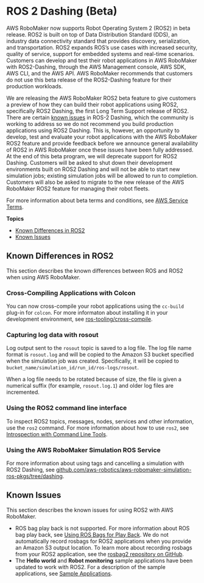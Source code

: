 # ROS 2 Dashing \(Beta\)<a name="robomaker-ros2-beta"></a>

AWS RoboMaker now supports Robot Operating System 2 \(ROS2\) in beta release\. ROS2 is built on top of Data Distribution Standard \(DDS\), an industry data connectivity standard that provides discovery, serialization, and transportation\. ROS2 expands ROS’s use cases with increased security, quality of service, support for embedded systems and real\-time scenarios\. Customers can develop and test their robot applications in AWS RoboMaker with ROS2\-Dashing, through the AWS Management console, AWS SDK, AWS CLI, and the AWS API\. AWS RoboMaker recommends that customers do not use this beta release of the ROS2\-Dashing feature for their production workloads\. 

 We are releasing the AWS RoboMaker ROS2 beta feature to give customers a preview of how they can build their robot applications using ROS2, specifically ROS2 Dashing, the first Long Term Support release of ROS2\. There are certain [known issues](https://github.com/ros2/ros2/issues) in ROS\-2 Dashing, which the community is working to address so we do not recommend you build production applications using ROS2 Dashing\. This is, however, an opportunity to develop, test and evaluate your robot applications with the AWS RoboMaker ROS2 feature and provide feedback before we announce general availability of ROS2 in AWS RoboMaker once these issues have been fully addressed\. At the end of this beta program, we will deprecate support for ROS2 Dashing\. Customers will be asked to shut down their development environments built on ROS2 Dashing and will not be able to start new simulation jobs; existing simulation jobs will be allowed to run to completion\. Customers will also be asked to migrate to the new release of the AWS RoboMaker ROS2 feature for managing their robot fleets\. 

For more information about beta terms and conditions, see [AWS Service Terms](https://aws.amazon.com/service-terms/)\. 

**Topics**
+ [Known Differences in ROS2](#robomaker-ros2-beta-known-differences)
+ [Known Issues](#robomaker-ros2-beta-known-issues)

## Known Differences in ROS2<a name="robomaker-ros2-beta-known-differences"></a>

This section describes the known differences between ROS and ROS2 when using AWS RoboMaker\. 

### Cross\-Compiling Applications with Colcon<a name="robomaker-ros2-beta-cross-compile"></a>

You can now cross\-compile your robot applications using the `cc-build` plug\-in for `colcon`\. For more informaton about installing it in your development environment, see [ros\-tooling/cross\-compile](https://github.com/ros-tooling/cross_compile)\. 

### Capturing log data with rosout<a name="robomaker-ros2-beta-logging"></a>

Log output sent to the `rosout` topic is saved to a log file\. The log file name format is `rosout.log` and will be copied to the Amazon S3 bucket specified when the simulation job was created\. Specifically, it will be copied to `bucket_name/simulation_id/run_id/ros-logs/rosout`\. 

When a log file needs to be rotated because of size, the file is given a numerical suffix \(for example, `rosout.log.1`\) and older log files are incremented\. 

### Using the ROS2 command line interface<a name="robomaker-ros2-beta-roscli"></a>

To inspect ROS2 topics, messages, nodes, services and other information, use the `ros2` command\. For more information about how to use `ros2`, see [Introspection with Command Line Tools](https://index.ros.org/doc/ros2/Tutorials/Introspection-with-command-line-tools/)\. 

### Using the AWS RoboMaker Simulation ROS Service<a name="robomaker-ros2-beta-svc"></a>

For more information about using tags and cancelling a simulation with ROS2 Dashing, see [github\.com/aws\-robotics/aws\-robomaker\-simulation\-ros\-pkgs/tree/dashing](https://github.com/aws-robotics/aws-robomaker-simulation-ros-pkgs/tree/dashing)\. 

## Known Issues<a name="robomaker-ros2-beta-known-issues"></a>

This section describes the known issues for using ROS2 with AWS RoboMaker\. 
+ ROS bag play back is not supported\. For more information about ROS bag play back, see [Using ROS Bags for Play Back](simulation-job-playback-rosbags.md)\. We do not automatically record rosbags for ROS2 applications when you provide an Amazon S3 output location\. To learn more about recording rosbags from your ROS2 application, see the [rosbag2 repository on GitHub](https://github.com/ros2/rosbag2)\. 
+ The **Hello world** and **Robot monitoring** sample applications have been updated to work with ROS2\. For a description of the sample applications, see [Sample Applications](sample-applications.md)\.